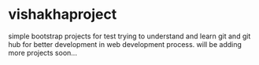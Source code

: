 # vishakhaproject
simple bootstrap projects for test
trying to understand and learn git and git hub
for better development in web development process.
will be adding more projects soon...
